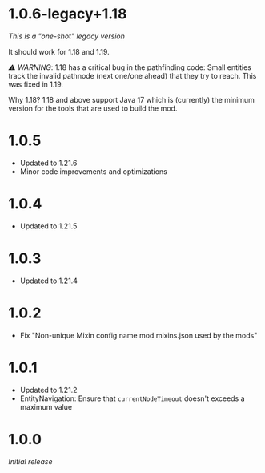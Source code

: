 # 1.0.6-legacy+1.18
_This is a "one-shot" legacy version_

It should work for 1.18 and 1.19.

_⚠️ WARNING_: 1.18 has a critical bug in the pathfinding code: Small entities track the invalid pathnode (next one/one ahead) that they try to reach. This was fixed in 1.19.

Why 1.18?
1.18 and above support Java 17 which is (currently) the minimum version for the tools that are used to build the mod.

# 1.0.5
* Updated to 1.21.6
* Minor code improvements and optimizations

# 1.0.4
* Updated to 1.21.5

# 1.0.3
* Updated to 1.21.4

# 1.0.2
* Fix "Non-unique Mixin config name mod.mixins.json used by the mods"

# 1.0.1
* Updated to 1.21.2
* EntityNavigation: Ensure that ``currentNodeTimeout`` doesn't exceeds a maximum value

# 1.0.0
_Initial release_
